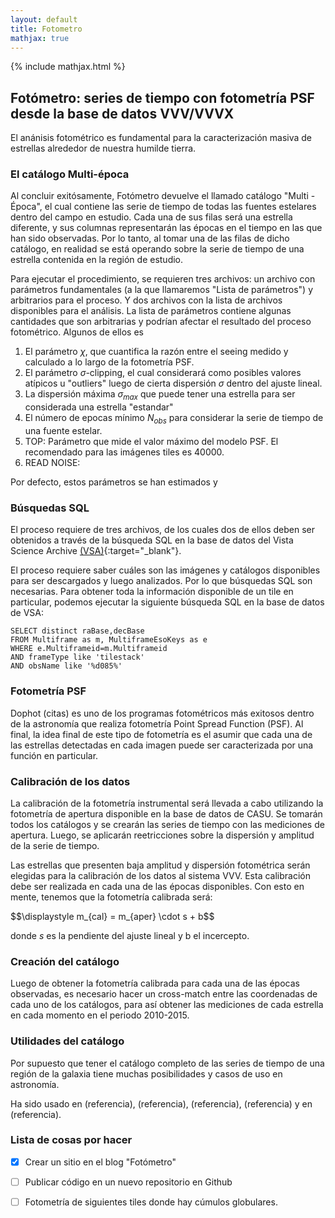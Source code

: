```yaml
---
layout: default
title: Fotometro
mathjax: true
---
```

{% include mathjax.html %}

## Fotómetro: series de tiempo con fotometría PSF desde la base de datos VVV/VVVX

El anánisis fotométrico es fundamental para la caracterización masiva de estrellas alrededor de nuestra humilde tierra. 

### El catálogo Multi-época

Al concluir exitósamente, Fotómetro devuelve el llamado catálogo "Multi - Época", el cual contiene las serie de tiempo de todas las fuentes estelares dentro del campo en estudio. Cada una de sus filas será una estrella diferente, y sus columnas representarán las épocas en el tiempo en las que han sido observadas. Por lo tanto, al tomar una de las filas de dicho catálogo, en realidad se está operando sobre la serie de tiempo de una estrella contenida en la región de estudio. 

Para ejecutar el procedimiento, se requieren tres archivos: un archivo con parámetros fundamentales (a la que llamaremos "Lista de parámetros") y arbitrarios para el proceso. Y dos archivos con la lista de archivos disponibles para el análisis. La lista de parámetros contiene algunas cantidades que son arbitrarias y podrían afectar el resultado del proceso fotométrico. Algunos de ellos es

1. El parámetro $\chi$, que cuantifica la razón entre el seeing medido y calculado a lo largo de la fotometría PSF.
2. El parámetro $\sigma$-clipping, el cual considerará como posibles valores atípicos u "outliers" luego de cierta dispersión $\sigma$ dentro del ajuste lineal. 
3. La dispersión máxima $\sigma_{max}$ que puede tener una estrella para ser considerada una estrella "estandar"
4. El número de epocas mínimo $N_{obs}$ para considerar la serie de tiempo de una fuente estelar.  
5. TOP: Parámetro que mide el valor máximo del modelo PSF. El recomendado para las imágenes tiles es 40000.
6. READ NOISE:

Por defecto, estos parámetros se han estimados y 

### Búsquedas SQL 

El proceso requiere de tres archivos, de los cuales dos de ellos deben ser obtenidos a través de la búsqueda SQL en la base de datos del Vista Science Archive [(VSA)](http://horus.roe.ac.uk/vsa/index.html){:target="_blank"}. 

El proceso requiere saber cuáles son las imágenes y catálogos disponibles para ser descargados y luego analizados. Por lo que búsquedas SQL son necesarias. Para obtener toda la información disponible de un tile en particular, podemos ejecutar la siguiente búsqueda SQL en la base de datos de VSA:

```
SELECT distinct raBase,decBase 
FROM Multiframe as m, MultiframeEsoKeys as e 
WHERE e.Multiframeid=m.Multiframeid 
AND frameType like 'tilestack'
AND obsName like '%d085%'
```

### Fotometría PSF

Dophot (citas) es uno de los programas fotométricos más exitosos dentro de la astronomía que realiza fotometría Point Spread Function (PSF). Al final, la idea final de este tipo de fotometría es el asumir que cada una de las estrellas detectadas en cada imagen puede ser caracterizada por una función en particular. 


### Calibración de los datos

La calibración de la fotometría instrumental será llevada a cabo utilizando la fotometría de apertura disponible en la base de datos de CASU. Se tomarán todos los catálogos y se crearán las series de tiempo con las mediciones de apertura. Luego, se aplicarán reetricciones sobre la dispersión y amplitud de la serie de tiempo. 

Las estrellas que presenten baja amplitud y dispersión fotométrica serán elegidas para la calibración de los datos al sistema VVV. Esta calibración debe ser realizada en cada una de las épocas disponibles. Con esto en mente, tenemos que la fotometría calibrada será: 

<p> $$\displaystyle m_{cal} = m_{aper} \cdot s + b$$ </p>

donde $s$ es la pendiente del ajuste lineal y b el incercepto. 

### Creación del catálogo

Luego de obtener la fotometría calibrada para cada una de las épocas observadas, es necesario hacer un cross-match entre las coordenadas de cada uno de los catálogos, para así obtener las mediciones de cada estrella en cada momento en el periodo 2010-2015. 

### Utilidades del catálogo

Por supuesto que tener el catálogo completo de las series de tiempo de una región de la galaxia tiene muchas posibilidades y casos de uso en astronomía. 

Ha sido usado en (referencia), (referencia), (referencia), (referencia) y en (referencia).


### Lista de cosas por hacer

- [x] Crear un sitio en el blog "Fotómetro"
- [ ] Publicar código en un nuevo repositorio en Github
- [ ] Fotometría de siguientes tiles donde hay cúmulos globulares.

